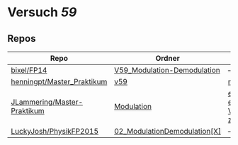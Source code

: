 # Versuch *59*

## Repos

|                               Repo                               |                                                        Ordner                                                        |                                                                                                                                                                                                                                                                                                                         PDFs                                                                                                                                                                                                                                                                                                                          |
|------------------------------------------------------------------|----------------------------------------------------------------------------------------------------------------------|-------------------------------------------------------------------------------------------------------------------------------------------------------------------------------------------------------------------------------------------------------------------------------------------------------------------------------------------------------------------------------------------------------------------------------------------------------------------------------------------------------------------------------------------------------------------------------------------------------------------------------------------------------|
|[bixel/FP14](../repo/bixel/FP14)                                  |[V59_Modulation-Demodulation](https://github.com/bixel/FP14/tree/master/V59_Modulation-Demodulation)                  |–                                                                                                                                                                                                                                                                                                                                                                                                                                                                                                                                                                                                                                                      |
|[henningpt/Master_Praktikum](../repo/henningpt/Master_Praktikum)  |[v59](https://github.com/henningpt/Master_Praktikum/tree/master/v59)                                                  |[main.pdf](https://docs.google.com/viewer?url=https://raw.githubusercontent.com/NicoWeio/awesome-ap-pdfs/main/henningpt%E2%88%95Master_Praktikum/59/main.pdf) \*                                                                                                                                                                                                                                                                                                                                                                                                                                                                                       |
|[JLammering/Master-Praktikum](../repo/JLammering/Master-Praktikum)|[Modulation](https://github.com/JLammering/Master-Praktikum/tree/master/Modulation)                                   |[erstabgabe.pdf](https://docs.google.com/viewer?url=https://raw.githubusercontent.com/JLammering/Master-Praktikum/master/Modulation/erstabgabe.pdf)<br/>[erstabgabeKommentare.pdf](https://docs.google.com/viewer?url=https://raw.githubusercontent.com/JLammering/Master-Praktikum/master/Modulation/erstabgabeKommentare.pdf)<br/>[V59.pdf](https://docs.google.com/viewer?url=https://raw.githubusercontent.com/JLammering/Master-Praktikum/master/Modulation/V59.pdf)<br/>[zweitabgabeKommentare.pdf](https://docs.google.com/viewer?url=https://raw.githubusercontent.com/JLammering/Master-Praktikum/master/Modulation/zweitabgabeKommentare.pdf)|
|[LuckyJosh/PhysikFP2015](../repo/LuckyJosh/PhysikFP2015)          |[02_ModulationDemodulation[X]](https://github.com/LuckyJosh/PhysikFP2015/tree/master/02_ModulationDemodulation%5BX%5D)|–                                                                                                                                                                                                                                                                                                                                                                                                                                                                                                                                                                                                                                                      |
